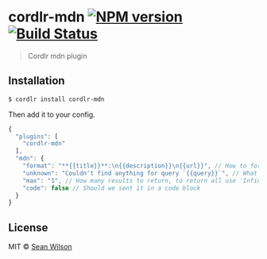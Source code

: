# cordlr-mdn [![NPM version](https://badge.fury.io/js/cordlr-mdn.svg)](https://npmjs.org/package/cordlr-mdn) [![Build Status](https://travis-ci.org/seanc/cordlr-mdn.svg?branch=master)](https://travis-ci.org/seanc/cordlr-mdn)

> Cordlr mdn plugin

## Installation

```sh
$ cordlr install cordlr-mdn
```

Then add it to your config.

```js
{
  "plugins": [
    "cordlr-mdn"
  ],
  "mdn": {
    "format": "**{{title}}**:\n{{description}}\n{{url}}", // How to format the response
    "unknown": "Couldn't find anything for query `{{query}}`", // What do we do if there wasn't anything returned back
    "max": "1", // How many results to return, to return all use 'Infinity', default 1
    "code": false // Should we sent it in a code block
  }
}
```

## License

MIT © [Sean Wilson](https://imsean.me)
